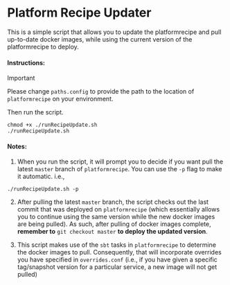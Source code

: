 Platform Recipe Updater
=======================

This is a simple script that allows you to update the platformrecipe and pull up-to-date docker images, while using the current version of the platformrecipe to deploy.

#### Instructions:
> [!IMPORTANT]
> Please change `paths.config` to provide the path to the location of `platformrecipe` on your environment.

Then run the script.
```
chmod +x ./runRecipeUpdate.sh
./runRecipeUpdate.sh
```

#### Notes:
1) When you run the script, it will prompt you to decide if you want pull the latest `master` branch of `platformrecipe`.
You can use the `-p` flag to make it automatic.
i.e.,
```
./runRecipeUpdate.sh -p
```

2) After pulling the latest `master` branch, the script checks out the last commit that was deployed on `platformrecipe` (which essentially allows you to continue using the same version while the new docker images are being pulled). As such, after pulling of docker images complete, **remember to** `git checkout master` **to deploy the updated version**.

3) This script makes use of the `sbt` tasks in `platformrecipe` to determine the docker images to pull. Consequently, that will incorporate overrides you have specified in `overrides.conf` (i.e., if you have given a specific tag/snapshot version for a particular service, a new image will not get pulled)